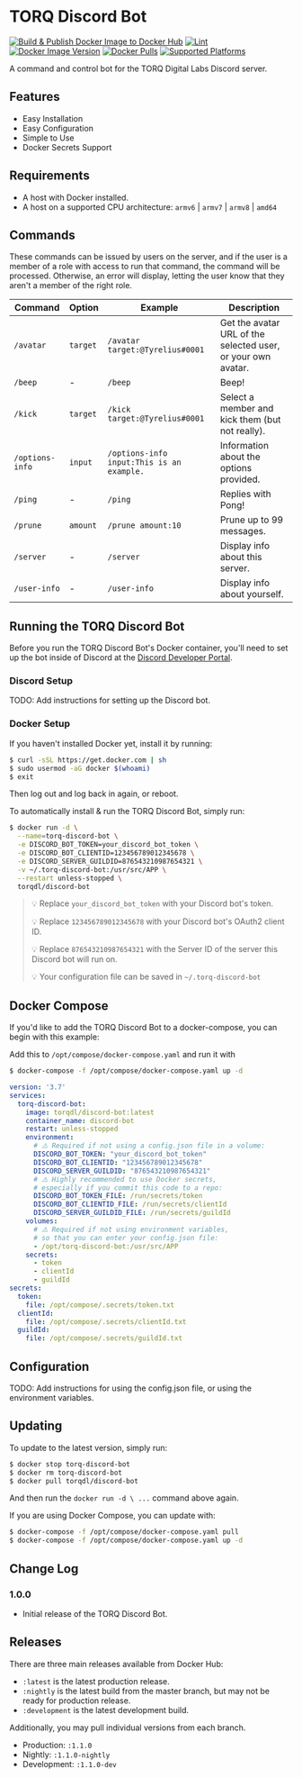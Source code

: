 # TORQ Discord Bot

[![Build & Publish Docker Image to Docker Hub](https://github.com/TORQDL/discord-bot/actions/workflows/deploy.yml/badge.svg?branch=production)](https://github.com/TORQDL/discord-bot/actions/workflows/deploy.yml)
[![Lint](https://github.com/TORQDL/discord-bot/actions/workflows/lint.yml/badge.svg?branch=master)](https://github.com/TORQDL/discord-bot/actions/workflows/lint.yml)
[![Docker Image Version](https://img.shields.io/docker/v/torqdl/discord-bot/latest)](https://hub.docker.com/r/torqdl/discord-bot)
[![Docker Pulls](https://img.shields.io/docker/pulls/torqdl/discord-bot)](https://hub.docker.com/r/torqdl/discord-bot)
[![Supported Platforms](https://img.shields.io/badge/platform-armv6%20%7C%20armv7%20%7C%20arm64%20%7C%20amd64-blue)](https://hub.docker.com/r/torqdl/discord-bot)

A command and control bot for the TORQ Digital Labs Discord server.

## Features

* Easy Installation
* Easy Configuration
* Simple to Use
* Docker Secrets Support

## Requirements

* A host with Docker installed.
* A host on a supported CPU architecture: `armv6`&nbsp;|&nbsp;`armv7`&nbsp;|&nbsp;`armv8`&nbsp;|&nbsp;`amd64`

## Commands

These commands can be issued by users on the server, and if the user is a member of a role with access to run that command, the command will be processed. Otherwise, an error will display, letting the user know that they aren't a member of the right role.

| Command | Option | Example | Description |
| - | - | - | - |
| `/avatar` | `target` | `/avatar target:@Tyrelius#0001` | Get the avatar URL of the selected user, or your own avatar. |
| `/beep` | - | `/beep` | Beep! |
| `/kick` | `target` | `/kick target:@Tyrelius#0001` | Select a member and kick them (but not really). |
| `/options-info` | `input` | `/options-info input:This is an example.` | Information about the options provided. |
| `/ping` | - | `/ping` | Replies with Pong! |
| `/prune` | `amount` | `/prune amount:10` | Prune up to 99 messages. |
| `/server` | - | `/server` | Display info about this server. |
| `/user-info` | - | `/user-info` | Display info about yourself. |

<!-- > 💡 If you change `WG_PORT`, make sure to also change the exposed port. -->

## Running the TORQ Discord Bot

Before you run the TORQ Discord Bot's Docker container, you'll need to set up the bot inside of Discord at the [Discord Developer Portal](https://discord.com/developers/).

### Discord Setup

TODO: Add instructions for setting up the Discord bot.

### Docker Setup

If you haven't installed Docker yet, install it by running:

```bash
$ curl -sSL https://get.docker.com | sh
$ sudo usermod -aG docker $(whoami)
$ exit
```

Then log out and log back in again, or reboot.

To automatically install & run the TORQ Discord Bot, simply run:

```bash
$ docker run -d \
  --name=torq-discord-bot \
  -e DISCORD_BOT_TOKEN=your_discord_bot_token \
  -e DISCORD_BOT_CLIENTID=123456789012345678 \
  -e DISCORD_SERVER_GUILDID=876543210987654321 \
  -v ~/.torq-discord-bot:/usr/src/APP \
  --restart unless-stopped \
  torqdl/discord-bot
```

> 💡 Replace `your_discord_bot_token` with your Discord bot's token.
> 
> 💡 Replace `123456789012345678` with your Discord bot's OAuth2 client ID.
> 
> 💡 Replace `876543210987654321` with the Server ID of the server this Discord bot will run on.
>
> 💡 Your configuration file can be saved in `~/.torq-discord-bot`

## Docker Compose

If you'd like to add the TORQ Discord Bot to a docker-compose, you can begin with this example:

Add this to `/opt/compose/docker-compose.yaml` and run it with
```bash
$ docker-compose -f /opt/compose/docker-compose.yaml up -d
```

```yaml
version: '3.7'
services:
  torq-discord-bot:
    image: torqdl/discord-bot:latest
    container_name: discord-bot
    restart: unless-stopped
    environment:
      # ⚠️ Required if not using a config.json file in a volume:
      DISCORD_BOT_TOKEN: "your_discord_bot_token"
      DISCORD_BOT_CLIENTID: "123456789012345678"
      DISCORD_SERVER_GUILDID: "876543210987654321"
      # ⚠️ Highly recommended to use Docker secrets,
      # especially if you commit this code to a repo:
      DISCORD_BOT_TOKEN_FILE: /run/secrets/token
      DISCORD_BOT_CLIENTID_FILE: /run/secrets/clientId
      DISCORD_SERVER_GUILDID_FILE: /run/secrets/guildId
    volumes:
      # ⚠️ Required if not using environment variables,
      # so that you can enter your config.json file:
      - /opt/torq-discord-bot:/usr/src/APP
    secrets:
      - token
      - clientId
      - guildId
secrets:
  token:
    file: /opt/compose/.secrets/token.txt
  clientId:
    file: /opt/compose/.secrets/clientId.txt
  guildId:
    file: /opt/compose/.secrets/guildId.txt
```

## Configuration

TODO: Add instructions for using the config.json file, or using the environment variables.

## Updating

To update to the latest version, simply run:

```bash
$ docker stop torq-discord-bot
$ docker rm torq-discord-bot
$ docker pull torqdl/discord-bot
```
And then run the `docker run -d \ ...` command above again.

If you are using Docker Compose, you can update with:
```bash
$ docker-compose -f /opt/compose/docker-compose.yaml pull
$ docker-compose -f /opt/compose/docker-compose.yaml up -d
```

## Change Log

### 1.0.0

* Initial release of the TORQ Discord Bot.

## Releases

There are three main releases available from Docker Hub:
* `:latest` is the latest production release.
* `:nightly` is the latest build from the master branch, but may not be ready for production release.
* `:development` is the latest development build.

Additionally, you may pull individual versions from each branch.
* Production: `:1.1.0`
* Nightly: `:1.1.0-nightly`
* Development: `:1.1.0-dev`
